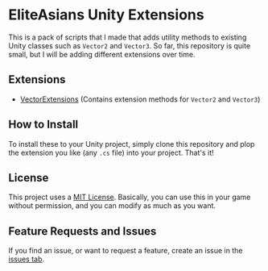 # EliteAsians Unity Extensions
This is a pack of scripts that I made that adds utility methods to existing Unity classes such as `Vector2` and `Vector3`. So far, this repository is quite small, but I will be adding different extensions over time.

## Extensions
- [VectorExtensions](https://github.com/EliteAsian123/EliteAsians-Unity-Extensions/blob/master/VectorExtensions.md) (Contains extension methods for `Vector2` and `Vector3`)

## How to Install
To install these to your Unity project, simply clone this repository and plop the extension you like (any `.cs` file) into your project. That's it!

## License
This project uses a [MIT License](https://github.com/EliteAsian123/EliteAsians-Unity-Extensions/blob/master/LICENSE). Basically, you can use this in your game without permission, and you can modify as much as you want.

## Feature Requests and Issues
If you find an issue, or want to request a feature, create an issue in the [issues tab](https://github.com/EliteAsian123/EliteAsians-Unity-Extensions/issues).
